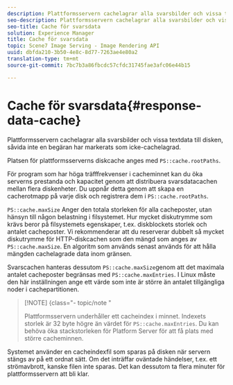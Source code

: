 ```yaml
---
description: Plattformsservern cachelagrar alla svarsbilder och vissa textdata till disken, såvida inte en begäran har markerats som icke-cachelagrad.
seo-description: Plattformsservern cachelagrar alla svarsbilder och vissa textdata till disken, såvida inte en begäran har markerats som icke-cachelagrad.
seo-title: Cache för svarsdata
solution: Experience Manager
title: Cache för svarsdata
topic: Scene7 Image Serving - Image Rendering API
uuid: dbfda210-3b50-4e8c-8d77-7263ae4e80a2
translation-type: tm+mt
source-git-commit: 7bc7b3a86fbcdc57cfdc31745fae3afc06e44b15

---
```



# Cache för svarsdata{#response-data-cache}

Plattformsservern cachelagrar alla svarsbilder och vissa textdata till disken, såvida inte en begäran har markerats som icke-cachelagrad.

Platsen för plattformsserverns diskcache anges med `PS::cache.rootPaths`.

För program som har höga träfffrekvenser i cacheminnet kan du öka serverns prestanda och kapacitet genom att distribuera svarsdatacachen mellan flera diskenheter. Du uppnår detta genom att skapa en cacherotmapp på varje disk och registrera dem i `PS::cache.rootPaths`.

`PS::cache.maxSize` Anger den totala storleken för alla cacheposter, utan hänsyn till någon belastning i filsystemet. Hur mycket diskutrymme som krävs beror på filsystemets egenskaper, t.ex. diskblockets storlek och antalet cacheposter. Vi rekommenderar att du reserverar dubbelt så mycket diskutrymme för HTTP-diskcachen som den mängd som anges av `PS::cache.maxSize`. En algoritm som används senast används för att hålla mängden cachelagrade data inom gränsen.

Svarscachen hanteras dessutom `PS::cache.maxSize`genom att det maximala antalet cacheposter begränsas med `PS::cache.maxEntries`. I Linux måste den här inställningen ange ett värde som inte är större än antalet tillgängliga noder i cachepartitionen.

>[!NOTE] {class=&quot;- topic/note &quot;
>
>Plattformsservern underhåller ett cacheindex i minnet. Indexets storlek är 32 byte högre än värdet för `PS::cache.maxEntries`. Du kan behöva öka stackstorleken för Platform Server för att få plats med större cacheminnen.

Systemet använder en cacheindexfil som sparas på disken när servern stängs av på ett ordnat sätt. Om det inträffar oväntade händelser, t.ex. ett strömavbrott, kanske filen inte sparas. Det kan dessutom ta flera minuter för plattformsservern att bli klar.
